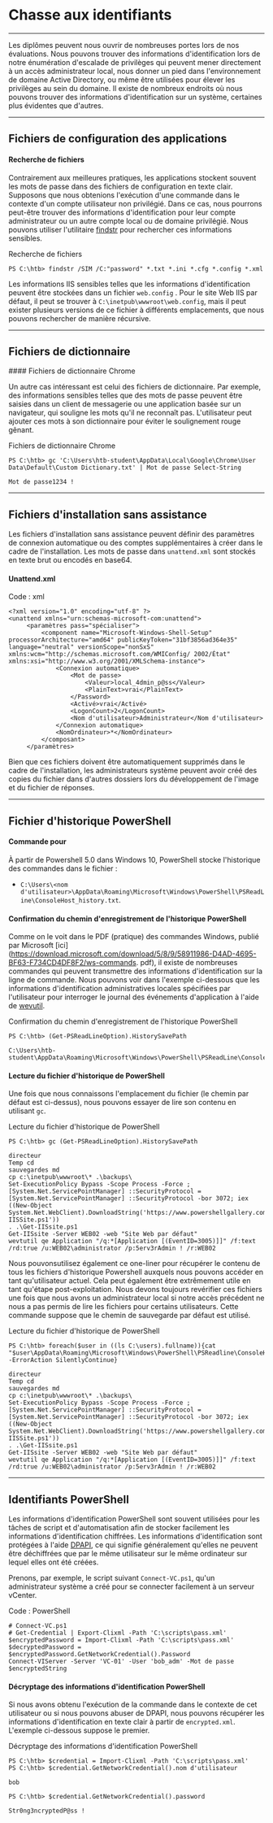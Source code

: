 Chasse aux identifiants
==================

* * * * *

Les diplômes peuvent nous ouvrir de nombreuses portes lors de nos évaluations. Nous pouvons trouver des informations d'identification lors de notre énumération d'escalade de privilèges qui peuvent mener directement à un accès administrateur local, nous donner un pied dans l'environnement de domaine Active Directory, ou même être utilisées pour élever les privilèges au sein du domaine. Il existe de nombreux endroits où nous pouvons trouver des informations d'identification sur un système, certaines plus évidentes que d'autres.

* * * * *

Fichiers de configuration des applications
-------------------------------

#### Recherche de fichiers

Contrairement aux meilleures pratiques, les applications stockent souvent les mots de passe dans des fichiers de configuration en texte clair. Supposons que nous obtenions l'exécution d'une commande dans le contexte d'un compte utilisateur non privilégié. Dans ce cas, nous pourrons peut-être trouver des informations d'identification pour leur compte administrateur ou un autre compte local ou de domaine privilégié. Nous pouvons utiliser l'utilitaire [findstr](https://ss64.com/nt/findstr.html) pour rechercher ces informations sensibles.

Recherche de fichiers

```
PS C:\htb> findstr /SIM /C:"password" *.txt *.ini *.cfg *.config *.xml

```

Les informations IIS sensibles telles que les informations d'identification peuvent être stockées dans un fichier `web.config` . Pour le site Web IIS par défaut, il peut se trouver à `C:\inetpub\wwwroot\web.config`, mais il peut exister plusieurs versions de ce fichier à différents emplacements, que nous pouvons rechercher de manière récursive.

* * * * *

Fichiers de dictionnaire
----------------

#### Fichiers de dictionnaire Chrome

Un autre cas intéressant est celui des fichiers de dictionnaire. Par exemple, des informations sensibles telles que des mots de passe peuvent être saisies dans un client de messagerie ou une application basée sur un navigateur, qui souligne les mots qu'il ne reconnaît pas. L'utilisateur peut ajouter ces mots à son dictionnaire pour éviter le soulignement rouge gênant.

Fichiers de dictionnaire Chrome

```
PS C:\htb> gc 'C:\Users\htb-student\AppData\Local\Google\Chrome\User Data\Default\Custom Dictionary.txt' | Mot de passe Select-String

Mot de passe1234 !

```

* * * * *

Fichiers d'installation sans assistance
-----------------------------

Les fichiers d'installation sans assistance peuvent définir des paramètres de connexion automatique ou des comptes supplémentaires à créer dans le cadre de l'installation. Les mots de passe dans `unattend.xml` sont stockés en texte brut ou encodés en base64.

#### Unattend.xml

Code : xml

```
<?xml version="1.0" encoding="utf-8" ?>
<unattend xmlns="urn:schemas-microsoft-com:unattend">
     <paramètres pass="spécialiser">
         <component name="Microsoft-Windows-Shell-Setup" processorArchitecture="amd64" publicKeyToken="31bf3856ad364e35" language="neutral" versionScope="nonSxS" xmlns:wcm="http://schemas.microsoft.com/WMIConfig/ 2002/État" xmlns:xsi="http://www.w3.org/2001/XMLSchema-instance">
             <Connexion automatique>
                 <Mot de passe>
                     <Valeur>local_4dmin_p@ss</Valeur>
                     <PlainText>vrai</PlainText>
                 </Password>
                 <Activé>vrai</Activé>
                 <LogonCount>2</LogonCount>
                 <Nom d'utilisateur>Administrateur</Nom d'utilisateur>
             </Connexion automatique>
             <NomOrdinateur>*</NomOrdinateur>
         </composant>
     </paramètres>

```

Bien que ces fichiers doivent être automatiquement supprimés dans le cadre de l'installation, les administrateurs système peuvent avoir créé des copies du fichier dans d'autres dossiers lors du développement de l'image et du fichier de réponses.

* * * * *

Fichier d'historique PowerShell
------------------------

#### Commande pour

À partir de Powershell 5.0 dans Windows 10, PowerShell stocke l'historique des commandes dans le fichier :

- `C:\Users\<nom d'utilisateur>\AppData\Roaming\Microsoft\Windows\PowerShell\PSReadLine\ConsoleHost_history.txt`.

#### Confirmation du chemin d'enregistrement de l'historique PowerShell

Comme on le voit dans le PDF (pratique) des commandes Windows, publié par Microsoft [ici](https://download.microsoft.com/download/5/8/9/58911986-D4AD-4695-BF63-F734CD4DF8F2/ws-commands. pdf), il existe de nombreuses commandes qui peuvent transmettre des informations d'identification sur la ligne de commande. Nous pouvons voir dans l'exemple ci-dessous que les informations d'identification administratives locales spécifiées par l'utilisateur pour interroger le journal des événements d'application à l'aide de [wevutil](https://ss64.com/nt/wevtutil.html).

Confirmation du chemin d'enregistrement de l'historique PowerShell

```
PS C:\htb> (Get-PSReadLineOption).HistorySavePath

C:\Users\htb-student\AppData\Roaming\Microsoft\Windows\PowerShell\PSReadLine\ConsoleHost_history.txt

```

#### Lecture du fichier d'historique de PowerShell

Une fois que nous connaissons l'emplacement du fichier (le chemin par défaut est ci-dessus), nous pouvons essayer de lire son contenu en utilisant `gc`.

Lecture du fichier d'historique de PowerShell

```
PS C:\htb> gc (Get-PSReadLineOption).HistorySavePath

directeur
Temp cd
sauvegardes md
cp c:\inetpub\wwwroot\* .\backups\
Set-ExecutionPolicy Bypass -Scope Process -Force ; [System.Net.ServicePointManager] ::SecurityProtocol = [System.Net.ServicePointManager] ::SecurityProtocol -bor 3072; iex ((New-Object System.Net.WebClient).DownloadString('https://www.powershellgallery.com/packages/MrAToolbox/1.0.1/Content/Get-IISSite.ps1'))
. .\Get-IISsite.ps1
Get-IISsite -Server WEB02 -web "Site Web par défaut"
wevtutil qe Application "/q:*[Application [(EventID=3005)]]" /f:text /rd:true /u:WEB02\administrator /p:5erv3rAdmin ! /r:WEB02

```

Nous pouvonsutilisez également ce one-liner pour récupérer le contenu de tous les fichiers d'historique Powershell auxquels nous pouvons accéder en tant qu'utilisateur actuel. Cela peut également être extrêmement utile en tant qu'étape post-exploitation. Nous devons toujours revérifier ces fichiers une fois que nous avons un administrateur local si notre accès précédent ne nous a pas permis de lire les fichiers pour certains utilisateurs. Cette commande suppose que le chemin de sauvegarde par défaut est utilisé.

Lecture du fichier d'historique de PowerShell

```
PS C:\htb> foreach($user in ((ls C:\users).fullname)){cat "$user\AppData\Roaming\Microsoft\Windows\PowerShell\PSReadline\ConsoleHost_history.txt" -ErrorAction SilentlyContinue}

directeur
Temp cd
sauvegardes md
cp c:\inetpub\wwwroot\* .\backups\
Set-ExecutionPolicy Bypass -Scope Process -Force ; [System.Net.ServicePointManager] ::SecurityProtocol = [System.Net.ServicePointManager] ::SecurityProtocol -bor 3072; iex ((New-Object System.Net.WebClient).DownloadString('https://www.powershellgallery.com/packages/MrAToolbox/1.0.1/Content/Get-IISSite.ps1'))
. .\Get-IISsite.ps1
Get-IISsite -Server WEB02 -web "Site Web par défaut"
wevtutil qe Application "/q:*[Application [(EventID=3005)]]" /f:text /rd:true /u:WEB02\administrator /p:5erv3rAdmin ! /r:WEB02

```

* * * * *

Identifiants PowerShell
----------------------

Les informations d'identification PowerShell sont souvent utilisées pour les tâches de script et d'automatisation afin de stocker facilement les informations d'identification chiffrées. Les informations d'identification sont protégées à l'aide [DPAPI](https://en.wikipedia.org/wiki/Data_Protection_API), ce qui signifie généralement qu'elles ne peuvent être déchiffrées que par le même utilisateur sur le même ordinateur sur lequel elles ont été créées.

Prenons, par exemple, le script suivant `Connect-VC.ps1`, qu'un administrateur système a créé pour se connecter facilement à un serveur vCenter.

Code : PowerShell

```
# Connect-VC.ps1
# Get-Credential | Export-Clixml -Path 'C:\scripts\pass.xml'
$encryptedPassword = Import-Clixml -Path 'C:\scripts\pass.xml'
$decryptedPassword = $encryptedPassword.GetNetworkCredential().Password
Connect-VIServer -Server 'VC-01' -User 'bob_adm' -Mot de passe $encryptedString

```

#### Décryptage des informations d'identification PowerShell

Si nous avons obtenu l'exécution de la commande dans le contexte de cet utilisateur ou si nous pouvons abuser de DPAPI, nous pouvons récupérer les informations d'identification en texte clair à partir de `encrypted.xml`. L'exemple ci-dessous suppose le premier.

Décryptage des informations d'identification PowerShell

```
PS C:\htb> $credential = Import-Clixml -Path 'C:\scripts\pass.xml'
PS C:\htb> $credential.GetNetworkCredential().nom d'utilisateur

bob

PS C:\htb> $credential.GetNetworkCredential().password

Str0ng3ncryptedP@ss !

```